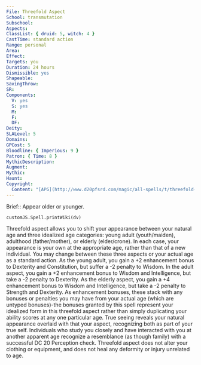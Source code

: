 ```yaml
---
File: Threefold Aspect
School: transmutation
Subschool: 
Aspects: 
ClassList: { druid: 5, witch: 4 }
CastTime: standard action
Range: personal
Area: 
Effect: 
Targets: you
Duration: 24 hours
Dismissible: yes
Shapeable: 
SavingThrow: 
SR: 
Components:
  V: yes
  S: yes
  M: 
  F: 
  DF: 
Deity: 
SLALevel: 5
Domains: 
GPCost: 5
Bloodline: { Imperious: 9 }
Patron: { Time: 8 }
MythicDescription: 
Augment: 
Mythic: 
Haunt: 
Copyright:
  Content: "[APG](http://www.d20pfsrd.com/magic/all-spells/t/threefold-aspect)"
---
```

Brief:: Appear older or younger.

```dataviewjs
customJS.Spell.printWiki(dv)
```

Threefold aspect allows you to shift your appearance between your natural age and three idealized age categories: young adult (youth/maiden), adulthood (father/mother), or elderly (elder/crone). In each case, your appearance is your own at the appropriate age, rather than that of a new individual.  You may change between these three aspects or your actual age as a standard action. As the young adult, you gain a +2 enhancement bonus to Dexterity and Constitution, but suffer a -2 penalty to Wisdom. In the adult aspect, you gain a +2 enhancement bonus to Wisdom and Intelligence, but take a -2 penalty to Dexterity. As the elderly aspect, you gain a +4 enhancement bonus to Wisdom and Intelligence, but take a -2 penalty to Strength and Dexterity. As enhancement bonuses, these stack with any bonuses or penalties you may have from your actual age (which are untyped bonuses)-the bonuses granted by this spell represent your idealized form in this threefold aspect rather than simply duplicating your ability scores at any one particular age.  True seeing reveals your natural appearance overlaid with that your aspect, recognizing both as part of your true self.  Individuals who study you closely and have interacted with you at another apparent age recognize a resemblance (as though family) with a successful DC 20 Perception check.  Threefold aspect does not alter your clothing or equipment, and does not heal any deformity or injury unrelated to age.
